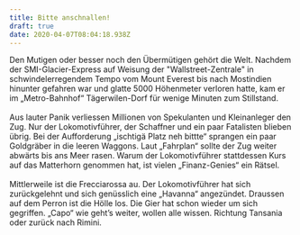 ```yaml
---
title: Bitte anschnallen!
draft: true
date: 2020-04-07T08:04:18.938Z
---
```

Den Mutigen oder besser noch den Übermütigen gehört die Welt. Nachdem der SMI-Glacier-Express auf Weisung der "Wallstreet-Zentrale" in schwindelerregendem Tempo vom Mount Everest bis nach Mostindien hinunter gefahren war und glatte 5000 Höhenmeter verloren hatte, kam er im „Metro-Bahnhof“ Tägerwilen-Dorf für wenige Minuten zum Stillstand.\
\
Aus lauter Panik verliessen Millionen von Spekulanten und Kleinanleger den Zug. Nur der Lokomotivführer, der Schaffner und ein paar Fatalisten blieben übrig. Bei der Aufforderung „ischtigä Platz neh bittte“ sprangen ein paar Goldgräber in die leeren Waggons. Laut „Fahrplan“ sollte der Zug weiter abwärts bis ans Meer rasen. Warum der Lokomotivführer stattdessen Kurs auf das Matterhorn genommen hat, ist vielen „Finanz-Genies“ ein Rätsel.\
\
Mittlerweile ist die Frecciarossa au. Der Lokomotivführer hat sich zurückgelehnt und sich genüsslich eine „Havanna“ angezündet. Draussen auf dem Perron ist die Hölle los. Die Gier hat schon wieder um sich gegriffen. „Capo“ wie geht’s weiter, wollen alle wissen. Richtung Tansania oder zurück nach Rimini.